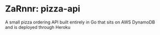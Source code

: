 # ZaRnnr:  pizza-api
A small pizza ordering API built entirely in Go that sits on AWS DynamoDB and is deployed through Heroku
